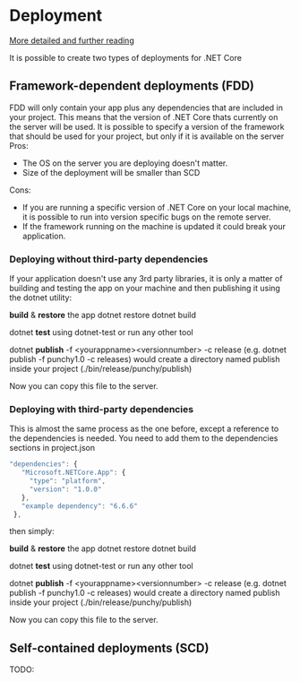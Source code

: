 # Deployment #
[More detailed and further reading](https://docs.microsoft.com/en-us/dotnet/articles/core/deploying/)

It is possible to create two types of deployments for .NET Core
## Framework-dependent deployments (FDD)
FDD will only contain your app plus any dependencies that are included in your project.
This means that the version of .NET Core thats currently on the server will be used.
It is possible to specify a version of the framework that should be used for your project, but only if it is available on the server
Pros:
* The OS on the server you are deploying doesn't matter.
* Size of the deployment will be smaller than SCD

Cons:
* If you are running a specific version of .NET Core on your local machine, it is possible to run into version specific bugs on the remote server.
* If the framework running on the machine is updated it could break your application.

### Deploying without third-party dependencies
If your application doesn't use any 3rd party libraries, it is only a matter of building and testing the app on your machine and then publishing it using the dotnet utility:

**build** & **restore** the app
dotnet restore 
dotnet build 

dotnet **test** using dotnet-test or run any other tool

dotnet **publish** -f \<yourappname\>\<versionnumber\> -c release
(e.g. dotnet publish -f punchy1.0 -c releases) would create a directory named publish inside your project (./bin/release/punchy/publish)

Now you can copy this file to the server.

### Deploying with third-party dependencies
This is almost the same process as the one before, except a reference to the dependencies is needed.
You need to add them to the dependencies sections in project.json
```javascript
"dependencies": {
   "Microsoft.NETCore.App": {
     "type": "platform",
     "version": "1.0.0"
   },
   "example dependency": "6.6.6"
 },
```
then simply: 

**build** & **restore** the app
dotnet restore 
dotnet build 

dotnet **test** using dotnet-test or run any other tool

dotnet **publish** -f \<yourappname\>\<versionnumber\> -c release
(e.g. dotnet publish -f punchy1.0 -c releases) would create a directory named publish inside your project (./bin/release/punchy/publish)

Now you can copy this file to the server.

## Self-contained deployments (SCD)
TODO:
